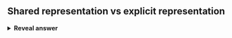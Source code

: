 ## Shared representation vs explicit representation
<details>
<summary><b>Reveal answer</b></summary>
??
</details>
